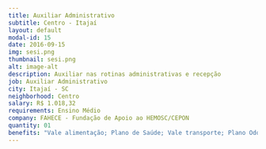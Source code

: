 ```yaml
---
title: Auxiliar Administrativo
subtitle: Centro - Itajaí
layout: default
modal-id: 15
date: 2016-09-15
img: sesi.png
thumbnail: sesi.png
alt: image-alt
description: Auxiliar nas rotinas administrativas e recepção
job: Auxiliar Administrativo
city: Itajaí - SC
neighborhood: Centro
salary: R$ 1.018,32
requirements: Ensino Médio
company: FAHECE - Fundação de Apoio ao HEMOSC/CEPON
quantity: 01
benefits: "Vale alimentação; Plano de Saúde; Vale transporte; Plano Odontológico; PPR/PL; Previdência Privada	"
---
```

